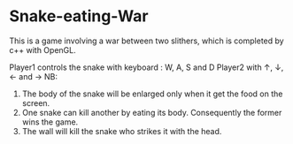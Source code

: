 # Snake-eating-War
This is a game involving a war between two slithers, which is completed by c++ with OpenGL.


Player1 controls the snake with keyboard : W, A, S and D
Player2 with ↑, ↓, ← and → 
NB: 
1) The body of the snake will be enlarged only when it get the food on the screen.
2) One snake can kill another by eating its body. Consequently the former wins the game.
3) The wall will kill the snake who strikes it with the head.
